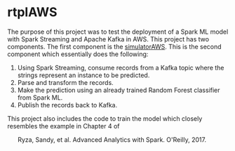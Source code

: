 # rtplAWS

The purpose of this project was to test the deployment of a Spark ML model with Spark Streaming and Apache Kafka in AWS. This project has two components. The first component is the [simulatorAWS](https://github.com/gabinchi/simulatorAWS/). This is the second component which essentially does the following:
1.  Using Spark Streaming, consume records from a Kafka topic where the strings represent an instance to be predicted.
2.  Parse and transform the records.
3.  Make the prediction using an already trained Random Forest classifier from Spark ML.
4.  Publish the records back to Kafka.

This project also includes the code to train the model which closely resembles the example in Chapter 4 of

&nbsp;&nbsp;&nbsp;&nbsp;&nbsp;&nbsp;Ryza, Sandy, et al. Advanced Analytics with Spark. O'Reilly, 2017.
